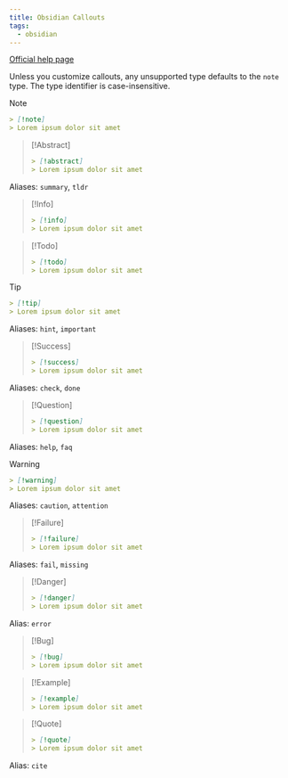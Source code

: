 ```yaml
---
title: Obsidian Callouts
tags:
  - obsidian
---
```


[Official help page](https://help.obsidian.md/Editing+and+formatting/Callouts)

Unless you customize callouts, any unsupported type defaults to the `note`
type. The type identifier is case-insensitive.

> [!Note]
> ```md
> > [!note]
> > Lorem ipsum dolor sit amet
> ```

> [!Abstract]
> ```md
> > [!abstract]
> > Lorem ipsum dolor sit amet
> ```

Aliases: `summary`, `tldr`

> [!Info]
> ```md
> > [!info]
> > Lorem ipsum dolor sit amet
> ```

> [!Todo]
> ```md
> > [!todo]
> > Lorem ipsum dolor sit amet
> ```

> [!Tip]
> ```md
> > [!tip]
> > Lorem ipsum dolor sit amet
> ```

Aliases: `hint`, `important`

> [!Success]
> ```md
> > [!success]
> > Lorem ipsum dolor sit amet
> ```

Aliases: `check`, `done`

> [!Question]
> ```md
> > [!question]
> > Lorem ipsum dolor sit amet
> ```

Aliases: `help`, `faq`

> [!Warning]
> ```md
> > [!warning]
> > Lorem ipsum dolor sit amet
> ```

Aliases: `caution`, `attention`

> [!Failure]
> ```md
> > [!failure]
> > Lorem ipsum dolor sit amet
> ```

Aliases: `fail`, `missing`

> [!Danger]
> ```md
> > [!danger]
> > Lorem ipsum dolor sit amet
> ```

Alias: `error`

> [!Bug]
> ```md
> > [!bug]
> > Lorem ipsum dolor sit amet
> ```

> [!Example]
> ```md
> > [!example]
> > Lorem ipsum dolor sit amet
> ```

> [!Quote]
> ```md
> > [!quote]
> > Lorem ipsum dolor sit amet
> ```

Alias: `cite`
